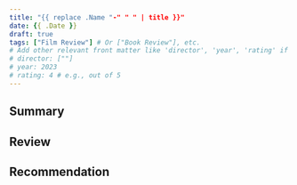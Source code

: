 ```yaml
---
title: "{{ replace .Name "-" " " | title }}"
date: {{ .Date }}
draft: true
tags: ["Film Review"] # Or ["Book Review"], etc.
# Add other relevant front matter like 'director', 'year', 'rating' if desired
# director: [""]
# year: 2023
# rating: 4 # e.g., out of 5
---
```


## Summary
<!-- Brief overview of the film/book -->

## Review
<!-- Your detailed thoughts and critique -->

## Recommendation
<!-- Who would enjoy this? -->